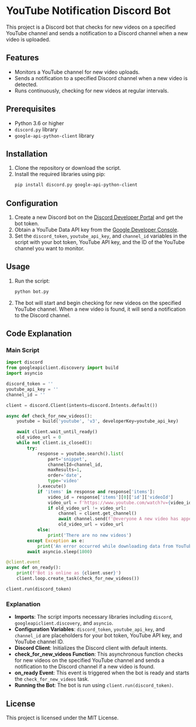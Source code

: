# YouTube Notification Discord Bot

This project is a Discord bot that checks for new videos on a specified YouTube channel and sends a notification to a Discord channel when a new video is uploaded.

## Features

- Monitors a YouTube channel for new video uploads.
- Sends a notification to a specified Discord channel when a new video is detected.
- Runs continuously, checking for new videos at regular intervals.

## Prerequisites

- Python 3.6 or higher
- `discord.py` library
- `google-api-python-client` library

## Installation

1. Clone the repository or download the script.
2. Install the required libraries using pip:
   ```bash
   pip install discord.py google-api-python-client
   ```

## Configuration

1. Create a new Discord bot on the [Discord Developer Portal](https://discord.com/developers/applications) and get the bot token.
2. Obtain a YouTube Data API key from the [Google Developer Console](https://console.developers.google.com/).
3. Set the `discord_token`, `youtube_api_key`, and `channel_id` variables in the script with your bot token, YouTube API key, and the ID of the YouTube channel you want to monitor.

## Usage

1. Run the script:
   ```bash
   python bot.py
   ```
2. The bot will start and begin checking for new videos on the specified YouTube channel. When a new video is found, it will send a notification to the Discord channel.

## Code Explanation

### Main Script

```python
import discord
from googleapiclient.discovery import build
import asyncio

discord_token = ''
youtube_api_key = ''
channel_id = ''

client = discord.Client(intents=discord.Intents.default())

async def check_for_new_videos():
    youtube = build('youtube', 'v3', developerKey=youtube_api_key)

    await client.wait_until_ready()
    old_video_url = 0
    while not client.is_closed():
        try:
            response = youtube.search().list(
                part='snippet',
                channelId=channel_id,
                maxResults=1,
                order='date',
                type='video'
            ).execute()
            if 'items' in response and response['items']:
                video_id = response['items'][0]['id']['videoId']
                video_url = f'https://www.youtube.com/watch?v={video_id}'
                if old_video_url != video_url:
                    channel = client.get_channel()
                    await channel.send(f'@everyone A new video has appeared on my channel - {video_url}')
                    old_video_url = video_url
            else:
                print('There are no new videos')
        except Exception as e:
            print('An error occurred while downloading data from YouTube:', e)
        await asyncio.sleep(1800)

@client.event
async def on_ready():
    print(f'Bot is online as {client.user}')
    client.loop.create_task(check_for_new_videos())

client.run(discord_token)
```

### Explanation

- **Imports**: The script imports necessary libraries including `discord`, `googleapiclient.discovery`, and `asyncio`.
- **Configuration Variables**: `discord_token`, `youtube_api_key`, and `channel_id` are placeholders for your bot token, YouTube API key, and YouTube channel ID.
- **Discord Client**: Initializes the Discord client with default intents.
- **check_for_new_videos Function**: This asynchronous function checks for new videos on the specified YouTube channel and sends a notification to the Discord channel if a new video is found.
- **on_ready Event**: This event is triggered when the bot is ready and starts the `check_for_new_videos` task.
- **Running the Bot**: The bot is run using `client.run(discord_token)`.

## License

This project is licensed under the MIT License.
